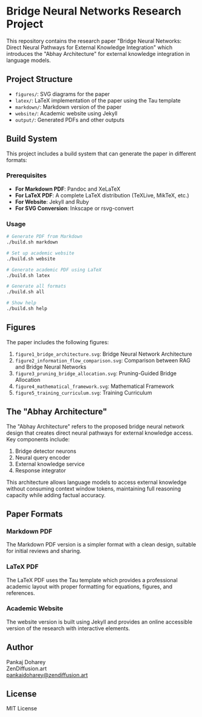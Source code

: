 # Bridge Neural Networks Research Project

This repository contains the research paper "Bridge Neural Networks: Direct Neural Pathways for External Knowledge Integration" which introduces the "Abhay Architecture" for external knowledge integration in language models.

## Project Structure

- `figures/`: SVG diagrams for the paper
- `latex/`: LaTeX implementation of the paper using the Tau template
- `markdown/`: Markdown version of the paper
- `website/`: Academic website using Jekyll
- `output/`: Generated PDFs and other outputs

## Build System

This project includes a build system that can generate the paper in different formats:

### Prerequisites

- **For Markdown PDF**: Pandoc and XeLaTeX
- **For LaTeX PDF**: A complete LaTeX distribution (TeXLive, MikTeX, etc.)
- **For Website**: Jekyll and Ruby
- **For SVG Conversion**: Inkscape or rsvg-convert

### Usage

```bash
# Generate PDF from Markdown
./build.sh markdown

# Set up academic website
./build.sh website

# Generate academic PDF using LaTeX
./build.sh latex

# Generate all formats
./build.sh all

# Show help
./build.sh help
```

## Figures

The paper includes the following figures:

1. `figure1_bridge_architecture.svg`: Bridge Neural Network Architecture
2. `figure2_information_flow_comparison.svg`: Comparison between RAG and Bridge Neural Networks
3. `figure3_pruning_bridge_allocation.svg`: Pruning-Guided Bridge Allocation
4. `figure4_mathematical_framework.svg`: Mathematical Framework
5. `figure5_training_curriculum.svg`: Training Curriculum

## The "Abhay Architecture"

The "Abhay Architecture" refers to the proposed bridge neural network design that creates direct neural pathways for external knowledge access. Key components include:

1. Bridge detector neurons
2. Neural query encoder
3. External knowledge service
4. Response integrator

This architecture allows language models to access external knowledge without consuming context window tokens, maintaining full reasoning capacity while adding factual accuracy.

## Paper Formats

### Markdown PDF

The Markdown PDF version is a simpler format with a clean design, suitable for initial reviews and sharing.

### LaTeX PDF

The LaTeX PDF uses the Tau template which provides a professional academic layout with proper formatting for equations, figures, and references.

### Academic Website

The website version is built using Jekyll and provides an online accessible version of the research with interactive elements.

## Author

Pankaj Doharey  
ZenDiffusion.art  
pankajdoharey@zendiffusion.art

## License

MIT License
